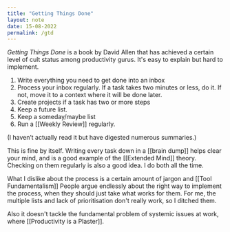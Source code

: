 ```yaml
---
title: "Getting Things Done"
layout: note
date: 15-08-2022
permalink: /gtd
---
```


*Getting Things Done* is a book by David Allen that has achieved a certain level of cult status among productivity gurus. It's easy to explain but hard to implement.

1.  Write everything you need to get done into an inbox
2.  Process your inbox regularly. If a task takes two minutes or less, do it. If not, move it to a context where it will be done later.
3.  Create projects if a task has two or more steps
4.  Keep a future list.
5.  Keep a someday/maybe list
6.  Run a [[Weekly Review]] regularly.

(I haven’t actually read it but have digested numerous summaries.) 

This is fine by itself. Writing every task down in a [[brain dump]] helps clear your mind, and is a good example of the [[Extended Mind]] theory. Checking on them regularly is also a good idea. I do both all the time.

What I dislike about the process is a certain amount of jargon and [[Tool Fundamentalism]] People argue endlessly about the right way to implement the process, when they should just take what works for them. For me, the multiple lists and lack of prioritisation don't really work, so I ditched them.

Also it doesn't tackle the fundamental problem of systemic issues at work, where [[Productivity is a Plaster]].
